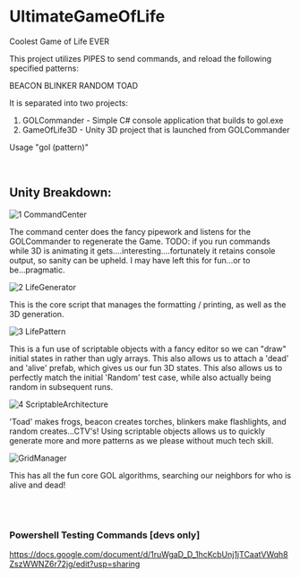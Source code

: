 # UltimateGameOfLife
Coolest Game of Life EVER

This project utilizes PIPES to send commands, and reload the following specified patterns:

BEACON
BLINKER
RANDOM
TOAD

It is separated into two projects:
1. GOLCommander - Simple C# console application that builds to gol.exe
2. GameOfLife3D - Unity 3D project that is launched from GOLCommander

Usage
"gol (pattern)"

<br/>

## Unity Breakdown:

![1 CommandCenter](https://github.com/user-attachments/assets/06655976-7af6-4654-a068-4cfea04734b5)

The command center does the fancy pipework and listens for the GOLCommander to regenerate the Game.
TODO: if you run commands while 3D is animating it gets....interesting....fortunately it retains console output, so sanity 
can be upheld. I may have left this for fun...or to be...pragmatic.

![2  LifeGenerator](https://github.com/user-attachments/assets/71bc6623-7dc5-4e2b-a581-1548b4c433a9)

This is the core script that manages the formatting / printing, as well as the 3D generation.

![3  LifePattern](https://github.com/user-attachments/assets/18d09427-7db4-44e1-8a83-75099b4c43ae)

This is a fun use of scriptable objects with a fancy editor so we can "draw" initial states in rather than ugly arrays.
This also allows us to attach a 'dead' and 'alive' prefab, which gives us our fun 3D states. 
This also allows us to perfectly match the initial 'Random' test case, while also actually being random in subsequent runs.

![4 ScriptableArchitecture](https://github.com/user-attachments/assets/3be3807f-d384-4df2-8d16-d9bd58e40f29)

'Toad' makes frogs, beacon creates torches, blinkers make flashlights, and random creates...CTV's!
Using scriptable objects allows us to quickly generate more and more patterns as we please without much tech skill.

![GridManager](https://github.com/user-attachments/assets/6f1da73b-04ac-4bb0-83ba-b096e197feb3)

This has all the fun core GOL algorithms, searching our neighbors for who is alive and dead!

<br />
<br />

### Powershell Testing Commands [devs only]

https://docs.google.com/document/d/1ruWgaD_D_1hcKcbUnj1jTCaatVWqh8ZszWWNZ6r72jg/edit?usp=sharing


